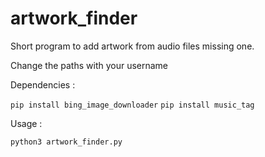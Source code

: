 # artwork_finder
Short program to add artwork from audio files missing one.

Change the paths with your username

Dependencies : 

`pip install bing_image_downloader`
`pip install music_tag`

Usage :

`python3 artwork_finder.py`

